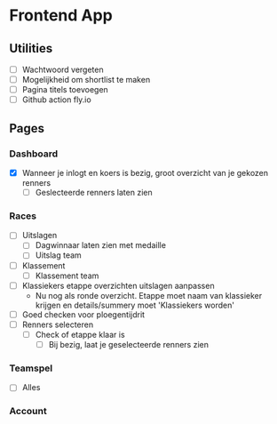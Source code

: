 <!-- TODO -->

# Frontend App

## Utilities

- [ ] Wachtwoord vergeten
- [ ] Mogelijkheid om shortlist te maken
- [ ] Pagina titels toevoegen
- [ ] Github action fly.io

## Pages

### Dashboard

- [X] Wanneer je inlogt en koers is bezig, groot overzicht van je gekozen renners
  - [ ] Geslecteerde renners laten zien 

### Races

- [ ] Uitslagen
  - [ ] Dagwinnaar laten zien met medaille
  - [ ] Uitslag team

- [ ] Klassement
  - [ ] Klassement team

- [ ] Klassiekers etappe overzichten uitslagen aanpassen
  - Nu nog als ronde overzicht. Etappe moet naam van klassieker krijgen en details/summery moet 'Klassiekers worden'
- [ ] Goed checken voor ploegentijdrit
- [ ] Renners selecteren
  - [ ] Check of etappe klaar is
    - [ ] Bij bezig, laat je geselecteerde renners zien

### Teamspel

- [ ] Alles

### Account
